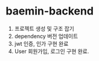 # baemin-backend

1. 프로젝트 생성 및 구조 잡기
2. dependency 버전 업데이트
3. jwt 인증, 인가 구현 완료
4. User 회원가입, 로그인 구현 완료.